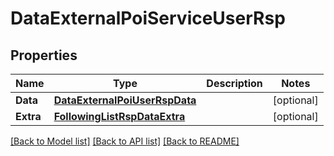 # DataExternalPoiServiceUserRsp

## Properties

Name | Type | Description | Notes
------------ | ------------- | ------------- | -------------
**Data** | [**DataExternalPoiUserRspData**](DataExternalPoiUserRsp_data.md) |  | [optional] 
**Extra** | [**FollowingListRspDataExtra**](FollowingListRsp_data_extra.md) |  | [optional] 

[[Back to Model list]](../README.md#documentation-for-models) [[Back to API list]](../README.md#documentation-for-api-endpoints) [[Back to README]](../README.md)



